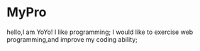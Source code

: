 # MyPro
hello,I am YoYo!
I like programming;
I would like to exercise web programming,and improve my coding ability;
